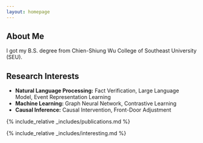 ```yaml
---
layout: homepage
---
```


## About Me

I got my B.S. degree from Chien-Shiung Wu College of Southeast University (SEU).

## Research Interests

- **Natural Language Processing:** Fact Verification, Large Language Model, Event Representation Learning
- **Machine Learning:** Graph Neural Network, Contrastive Learning
- **Causal Inference:** Causal Intervention, Front-Door Adjustment

{% include_relative _includes/publications.md %}

<!-- {% include_relative _includes/services.md %} -->

{% include_relative _includes/interesting.md %}